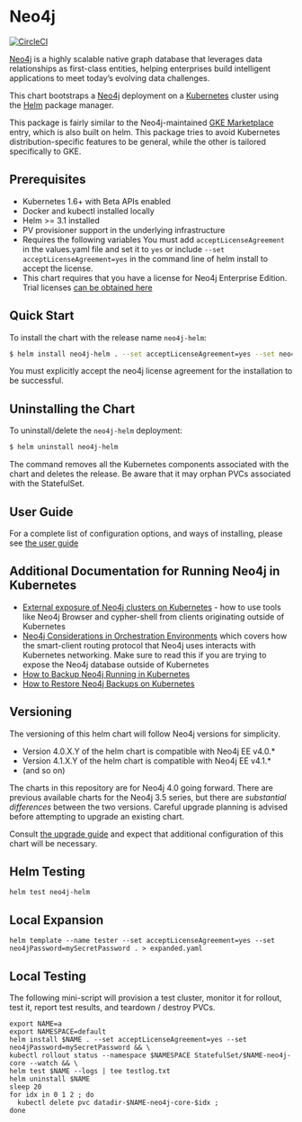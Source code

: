 # Neo4j

[![CircleCI](https://circleci.com/gh/neo4j-contrib/neo4j-helm.svg?style=svg)](https://circleci.com/gh/neo4j-contrib/neo4j-helm)

[Neo4j](https://neo4j.com/) is a highly scalable native graph database that
leverages data relationships as first-class entities, helping enterprises build
intelligent applications to meet today’s evolving data challenges.

This chart bootstraps a [Neo4j](https://github.com/neo4j/docker-neo4j)
deployment on a [Kubernetes](http://kubernetes.io) cluster using the
[Helm](https://helm.sh) package manager.

This package is fairly similar to the Neo4j-maintained [GKE Marketplace](https://github.com/neo-technology/neo4j-google-k8s-marketplace) 
entry, which is also built on helm.  This package tries to avoid Kubernetes distribution-specific features to be general, while the other
is tailored specifically to GKE.

## Prerequisites

* Kubernetes 1.6+ with Beta APIs enabled
* Docker and kubectl installed locally
* Helm >= 3.1 installed
* PV provisioner support in the underlying infrastructure
* Requires the following variables
  You must add `acceptLicenseAgreement` in the values.yaml file and set it to `yes` or include `--set acceptLicenseAgreement=yes` in the command line of helm install to accept the license.
* This chart requires that you have a license for Neo4j Enterprise Edition.  Trial licenses 
[can be obtained here](https://neo4j.com/lp/enterprise-cloud/?utm_content=kubernetes)

## Quick Start

To install the chart with the release name `neo4j-helm`:

```bash
$ helm install neo4j-helm . --set acceptLicenseAgreement=yes --set neo4jPassword=mySecretPassword
```

You must explicitly accept the neo4j license agreement for the installation to be successful.

## Uninstalling the Chart

To uninstall/delete the `neo4j-helm` deployment:

```bash
$ helm uninstall neo4j-helm
```

The command removes all the Kubernetes components associated with the chart and
deletes the release.  Be aware that it may orphan PVCs associated with the StatefulSet.

## User Guide

For a complete list of configuration options, and ways of installing, please see
[the user guide](user-guide/USER-GUIDE.md)

## Additional Documentation for Running Neo4j in Kubernetes

- [External exposure of Neo4j clusters on Kubernetes](external-exposure/EXTERNAL-EXPOSURE.md) - how to use
tools like Neo4j Browser and cypher-shell from clients originating outside of Kubernetes
- [Neo4j Considerations in Orchestration Environments](https://medium.com/neo4j/neo4j-considerations-in-orchestration-environments-584db747dca5) which covers
how the smart-client routing protocol that Neo4j uses interacts with Kubernetes networking.  Make sure to read this if you are trying to expose the Neo4j database outside
of Kubernetes
- [How to Backup Neo4j Running in Kubernetes](https://medium.com/neo4j/how-to-backup-neo4j-running-in-kubernetes-3697761f229a)
- [How to Restore Neo4j Backups on Kubernetes](https://medium.com/google-cloud/how-to-restore-neo4j-backups-on-kubernetes-and-gke-6841aa1e3961)

## Versioning

The versioning of this helm chart will follow Neo4j versions for simplicity.

* Version 4.0.X.Y of the helm chart is compatible with Neo4j EE v4.0.*
* Version 4.1.X.Y of the helm chart is compatible with Neo4j EE v4.1.*
* (and so on)

The charts in this repository are for Neo4j 4.0 going forward.  There are previous available charts
for the Neo4j 3.5 series, but there are *substantial differences* between the two versions.  Careful
upgrade planning is advised before attempting to upgrade an existing chart.

Consult [the upgrade guide](https://neo4j.com/docs/operations-manual/current/upgrade/) and
expect that additional configuration of this chart will be necessary.

## Helm Testing

```
helm test neo4j-helm
```

## Local Expansion

```
helm template --name tester --set acceptLicenseAgreement=yes --set neo4jPassword=mySecretPassword . > expanded.yaml
```

## Local Testing

The following mini-script will provision a test cluster, monitor it for rollout, test it,
report test results, and teardown / destroy PVCs.

```
export NAME=a
export NAMESPACE=default
helm install $NAME . --set acceptLicenseAgreement=yes --set neo4jPassword=mySecretPassword && \
kubectl rollout status --namespace $NAMESPACE StatefulSet/$NAME-neo4j-core --watch && \
helm test $NAME --logs | tee testlog.txt
helm uninstall $NAME
sleep 20
for idx in 0 1 2 ; do
  kubectl delete pvc datadir-$NAME-neo4j-core-$idx ;
done
```